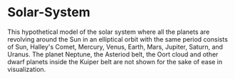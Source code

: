 # Solar-System
This hypothetical model of the solar system where all the planets are revolving around the Sun in an elliptical orbit with the same period consists of Sun, Halley's Comet, Mercury, Venus, Earth, Mars, Jupiter, Saturn, and Uranus.
The planet Neptune, the Asteriod belt, the Oort cloud and other dwarf planets inside the Kuiper belt are not shown for the sake of ease in visualization. 
